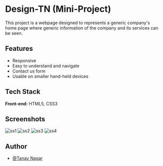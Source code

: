 
# Design-TN (Mini-Project)

This project is a webpage designed to represents a generic company's home page where generic information of the company and its services can be seen.


## Features

- Responsive
- Easy to understand and navigate
- Contact us form
- Usable on smaller hand-held devices

  
## Tech Stack

**Front-end:** HTML5, CSS3



  
## Screenshots

![ss1](https://user-images.githubusercontent.com/86257435/132731761-89a534d3-99cf-4859-ae18-76ea34551c19.PNG)
![ss2](https://user-images.githubusercontent.com/86257435/132731895-b3d4fce2-cc1a-4fdc-8f74-9fd8ef08b7af.PNG)
![ss3](https://user-images.githubusercontent.com/86257435/132731910-27040267-b790-4e15-beab-772947108107.PNG)
![ss4](https://user-images.githubusercontent.com/86257435/132731924-6038fdcc-4aa4-4356-84d4-2458731f28f6.PNG)

## Author

- [@Tanay Nagar](https://www.github.com/Tanay2409)

  
